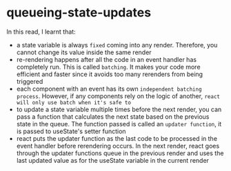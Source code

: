 # queueing-state-updates

In this read, I learnt that:

- a state variable is always `fixed` coming into any render. Therefore, you cannot change its value inside the same render
- re-rendering happens after all the code in an event handler has completely run. This is called `batching`. It makes your code more efficient and faster since it avoids too many rerenders from being triggered
- each component with an event has its own `independent batching process`. However, if any components rely on the logic of another, `react will only use batch when it's safe to`
- to update a state variable multiple times before the next render, you can pass a function that calculates the next state based on the previous state in the queue. The function passed is called an `updater function`, it is passed to useState's setter function
- react puts the updater function as the last code to be processed in the event handler before rerendering occurs. In the next render, react goes through the updater functions queue in the previous render and uses the last updated value as for the useState variable in the current render

